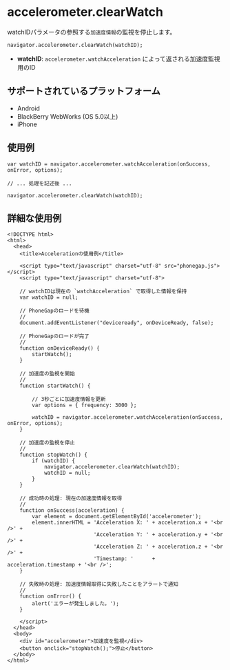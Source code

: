 accelerometer.clearWatch
========================

watchIDパラメータの参照する`加速度情報`の監視を停止します。

    navigator.accelerometer.clearWatch(watchID);

- __watchID__:  `accelerometer.watchAcceleration` によって返される加速度監視用のID

サポートされているプラットフォーム
-------------------

- Android
- BlackBerry WebWorks (OS 5.0以上)
- iPhone

使用例
-------------

    var watchID = navigator.accelerometer.watchAcceleration(onSuccess, onError, options);
    
    // ... 処理を記述後 ...
    
    navigator.accelerometer.clearWatch(watchID);
    
詳細な使用例
------------

    <!DOCTYPE html>
    <html>
      <head>
        <title>Accelerationの使用例</title>

        <script type="text/javascript" charset="utf-8" src="phonegap.js"></script>
        <script type="text/javascript" charset="utf-8">

        // watchIDは現在の `watchAcceleration` で取得した情報を保持
        var watchID = null;
        
        // PhoneGapのロードを待機
        //
        document.addEventListener("deviceready", onDeviceReady, false);

        // PhoneGapのロードが完了
        //
        function onDeviceReady() {
            startWatch();
        }

        // 加速度の監視を開始
        //
        function startWatch() {
            
            // 3秒ごとに加速度情報を更新
            var options = { frequency: 3000 };
            
            watchID = navigator.accelerometer.watchAcceleration(onSuccess, onError, options);
        }
        
        // 加速度の監視を停止
        //
        function stopWatch() {
            if (watchID) {
                navigator.accelerometer.clearWatch(watchID);
                watchID = null;
            }
        }
		    
        // 成功時の処理: 現在の加速度情報を取得
        //
        function onSuccess(acceleration) {
            var element = document.getElementById('accelerometer');
            element.innerHTML = 'Acceleration X: ' + acceleration.x + '<br />' +
                                'Acceleration Y: ' + acceleration.y + '<br />' +
                                'Acceleration Z: ' + acceleration.z + '<br />' + 
                                'Timestamp: '      + acceleration.timestamp + '<br />';
        }

        // 失敗時の処理: 加速度情報取得に失敗したことをアラートで通知
        //
        function onError() {
            alert('エラーが発生しました。');
        }

        </script>
      </head>
      <body>
        <div id="accelerometer">加速度を監視</div>
		<button onclick="stopWatch();">停止</button>
      </body>
    </html>
